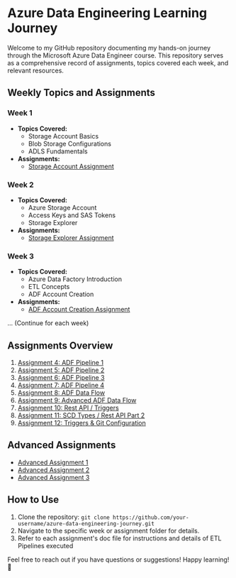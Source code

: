 # Azure Data Engineering Learning Journey

Welcome to my GitHub repository documenting my hands-on journey through the Microsoft Azure Data Engineer course. This repository serves as a comprehensive record of assignments, topics covered each week, and relevant resources.

## Weekly Topics and Assignments

### Week 1
- **Topics Covered:**
  - Storage Account Basics
  - Blob Storage Configurations
  - ADLS Fundamentals
- **Assignments:**
  - [Storage Account Assignment](https://github.com/SQLicious/Mission100-Azure-Data-Engineer/blob/62c7a3b3eeab2ba6353e4d3370106b14ebf7349a/Azure%20DE%20Oct7%20Batch%20Assignment%201%20by%20RG.docx)

### Week 2
- **Topics Covered:**
  - Azure Storage Account
  - Access Keys and SAS Tokens
  - Storage Explorer
- **Assignments:**
  - [Storage Explorer Assignment](Week_2/Assignment_2.md)

### Week 3
- **Topics Covered:**
  - Azure Data Factory Introduction
  - ETL Concepts
  - ADF Account Creation
- **Assignments:**
  - [ADF Account Creation Assignment](Week_3/Assignment_3.md)

... (Continue for each week)

## Assignments Overview

1. [Assignment 4: ADF Pipeline 1](https://github.com/SQLicious/Mission100-Azure-Data-Engineer/blob/6fa67a681062eaf570c5a414893adf5d7c61d64e/Azure%20DE%20Oct%207%20Batch%20Assignment%204%20by%20RG.docx)
2. [Assignment 5: ADF Pipeline 2](https://github.com/SQLicious/Mission100-Azure-Data-Engineer/blob/6fa67a681062eaf570c5a414893adf5d7c61d64e/Azure%20DE%20Oct7%20%20Batch%20Assignment%205%20by%20RG.docx)
3. [Assignment 6: ADF Pipeline 3](https://github.com/SQLicious/Mission100-Azure-Data-Engineer/blob/6fa67a681062eaf570c5a414893adf5d7c61d64e/Azure%20DE%20Oct%20Batch%20Assignment%206%20by%20RG.docx)
4. [Assignment 7: ADF Pipeline 4](https://github.com/SQLicious/Mission100-Azure-Data-Engineer/blob/6fa67a681062eaf570c5a414893adf5d7c61d64e/Azure%20DE%20Oct%20Batch%20Assignment%207%20by%20RG.docx)
5. [Assignment 8: ADF Data Flow](https://github.com/SQLicious/Mission100-Azure-Data-Engineer/blob/6fa67a681062eaf570c5a414893adf5d7c61d64e/Azure%20DE%20Oct%20Batch%20Assignment%208%20by%20RG.docx)
6. [Assignment 9: Advanced ADF Data Flow](https://github.com/SQLicious/Mission100-Azure-Data-Engineer/blob/6fa67a681062eaf570c5a414893adf5d7c61d64e/Azure%20DE%20Oct%20Batch%20Assignment%208%20Tough%20questions%20by%20RG.docx)
7. [Assignment 10: Rest API / Triggers](Week_10/Assignment_10.md)
8. [Assignment 11: SCD Types / Rest API Part 2](Week_11/Assignment_11.md)
9. [Assignment 12: Triggers & Git Configuration](Week_12/Assignment_12.md)

## Advanced Assignments
- [Advanced Assignment 1](Advanced_Assignments/Advanced_Assignment_1.md)
- [Advanced Assignment 2](Advanced_Assignments/Advanced_Assignment_2.md)
- [Advanced Assignment 3](Advanced_Assignments/Advanced_Assignment_3.md)

## How to Use
1. Clone the repository: `git clone https://github.com/your-username/azure-data-engineering-journey.git`
2. Navigate to the specific week or assignment folder for details.
3. Refer to each assignment's doc file for instructions and details of ETL Pipelines executed

Feel free to reach out if you have questions or suggestions! Happy learning! 🚀
